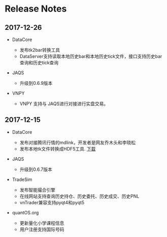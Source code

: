 
# Release Notes

## 2017-12-26

+ DataCore
    + 发布tk2bar转换工具
	+ DataServer支持读取本地历史bar和本地历史tick文件，接口支持历史bar查询和历史tick查询

+ JAQS
	+ 升级到0.6.9版本	

+ VNPY
    + VNPY 支持与 JAQS进行对接进行实盘交易。
	
## 2017-12-15

+ DataCore
	+ 发布对接腾讯行情的mdlink，开发者是网友乔木头和李晓松
	+ 发布本地tk文件转换成HDF5工具. [下载](https://www.quantos.org/datacore/download.html)

+ JAQS
	+ 升级到0.6.7版本

+ TradeSim
	+ 发布智能撮合引擎
	+ 在线网站支持查询历史持仓、历史委托、历史成交、历史PNL
	+ vnTrader兼容支持pyqt4和pyqt5 

+ quantOS.org
	+ 更新量化小学课程信息
	+ 用户注册支持国际号码

	